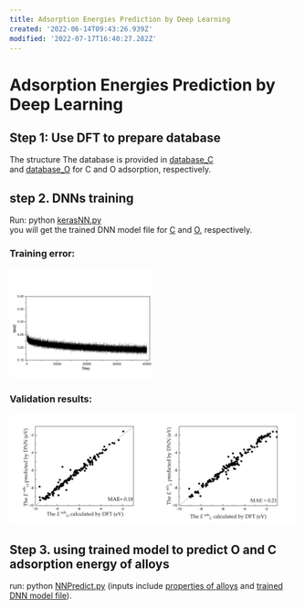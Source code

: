 ```yaml
---
title: Adsorption Energies Prediction by Deep Learning
created: '2022-06-14T09:43:26.939Z'
modified: '2022-07-17T16:40:27.282Z'
---
```


# Adsorption Energies Prediction by Deep Learning
## Step 1: Use DFT to prepare database  
The structure 
The database is provided in [database_C](./database_C.dat)  
and [database_O](./database_O.dat) for C and O adsorption, respectively.  
  
## step 2. DNNs training
Run: python [kerasNN.py](./kerasNN.py)   
you will get the trained DNN model file for [C](./model_file_C.h5) and [O](./model_file_O.h5), respectively.
### Training error:
<img src="./error_in_training.png" width="50%"> </span>
### Validation results:
<p> <img src="./validation_of_O.png" width="50%"><img src="./validation_of_C.png" width="50%"> </p>

## Step 3. using trained model to predict O and C adsorption energy of alloys
run: python [NNPredict.py](./NNPredict.py) (inputs include [properties of alloys](./properties_of_alloys.dat) and [trained DNN model file](model_file_C.h5)). 

